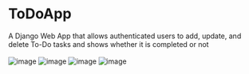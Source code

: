 # ToDoApp
A Django Web App that allows authenticated users to add, update, and delete To-Do tasks and shows whether it is completed or not
<br/><br/>
![image](https://user-images.githubusercontent.com/122234066/227045265-bbea7184-f86f-407f-b9fb-229c6b0d9734.png)
![image](https://user-images.githubusercontent.com/122234066/224388634-5aced505-e881-469e-91b3-e82e6d88a902.png)
![image](https://user-images.githubusercontent.com/122234066/224388922-197758e1-eb90-424b-931e-0656d9646768.png)
![image](https://user-images.githubusercontent.com/122234066/224389163-6d7b0bf3-cc73-4359-a64f-876f0a22e7c7.png)
